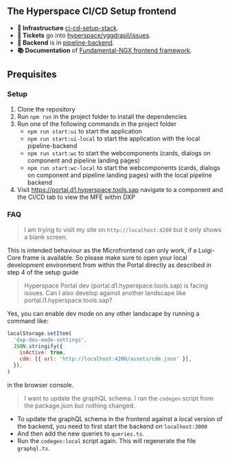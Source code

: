 ## The Hyperspace CI/CD Setup frontend

- **🔨 Infrastructure** [ci-cd-setup-stack](https://github.tools.sap/hyperspace/ci-cd-setup-stack).
- **🐞 Tickets** go into [hyperspace/yggdrasil/issues](https://github.tools.sap/hyperspace/yggdrasil/issues).
- **🎒 Backend** is in [pipeline-backend](https://github.tools.sap/hyperspace/pipeline-backend).
- **📚 Documentation** of [Fundamental-NGX frontend framework](https://sap.github.io/fundamental-ngx/#/core/home).

## Prequisites

### Setup

1. Clone the repository
2. Run `npm run` in the project folder to install the dependencies
3. Run one of the following commands in the project folder
   - `npm run start:ui` to start the application
   - `npm run start:ui-local` to start the application with the local pipeline-backend
   - `npm run start:wc` to start the webcomponents (cards, dialogs on component and pipeline landing pages)
   - `npm run start:wc-local` to start the webcomponents (cards, dialogs on component and pipeline landing pages) with the local pipeline backend
4. Visit https://portal.d1.hyperspace.tools.sap navigate to a component and the CI/CD tab to view the MFE within DXP

### FAQ

> I am trying to visit my site on `http://localhost:4200` but it only shows a blank screen.

This is intended behaviour as the Microfrontend can only work, if a Luigi-Core frame is available. So please make sure to open your local development environment from within the Portal directly as described in step 4 of the setup guide

> Hyperspace Portal dev (portal.d1.hyperspace.tools.sap) is facing issues. Can I also develop against another landscape like portal.i1.hyperspace.tools.sap?

Yes, you can enable dev mode on any other landscape by running a command like:

```javascript
localStorage.setItem(
  'dxp-dev-mode-settings',
  JSON.stringify({
    isActive: true,
    cdm: [{ url: 'http://localhost:4200/assets/cdm.json' }],
  }),
)
```

in the browser console.

> I want to update the graphQL schema. I ran the `codegen` script from the package.json but nothing changed.

- To update the graphQL schema in the frontend against a local version of the backend, you need to first start the backend on `localhost:3000`
- And then add the new queries to `queries.ts`.
- Run the `codegen:local` script again. This will regenerate the file `graphql.ts`.
